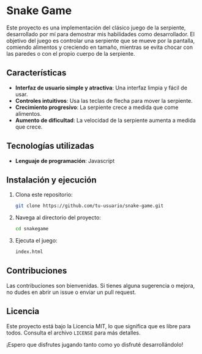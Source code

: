 # Snake Game

Este proyecto es una implementación del clásico juego de la serpiente, desarrollado por mí para demostrar mis habilidades como desarrollador. El objetivo del juego es controlar una serpiente que se mueve por la pantalla, comiendo alimentos y creciendo en tamaño, mientras se evita chocar con las paredes o con el propio cuerpo de la serpiente.

## Características

- **Interfaz de usuario simple y atractiva**: Una interfaz limpia y fácil de usar.
- **Controles intuitivos**: Usa las teclas de flecha para mover la serpiente.
- **Crecimiento progresivo**: La serpiente crece a medida que come alimentos.
- **Aumento de dificultad**: La velocidad de la serpiente aumenta a medida que crece.

## Tecnologías utilizadas

- **Lenguaje de programación**: Javascript

## Instalación y ejecución

1. Clona este repositorio:
    ```bash
    git clone https://github.com/tu-usuario/snake-game.git
    ```
2. Navega al directorio del proyecto:
    ```bash
    cd snakegame
    ```
3. Ejecuta el juego:
    ```bash
    index.html
    ```

## Contribuciones

Las contribuciones son bienvenidas. Si tienes alguna sugerencia o mejora, no dudes en abrir un issue o enviar un pull request.

## Licencia

Este proyecto está bajo la Licencia MIT, lo que significa que es libre para todos. Consulta el archivo `LICENSE` para más detalles.

¡Espero que disfrutes jugando tanto como yo disfruté desarrollándolo!